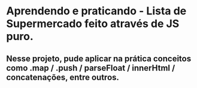 # Aprendendo e praticando - Lista de Supermercado feito através de JS puro.

## Nesse projeto, pude aplicar na prática conceitos como .map / .push / parseFloat / innerHtml / concatenações, entre outros.
